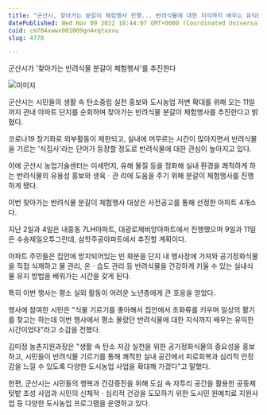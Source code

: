 ```yaml
---
title: "군산시, 찾아가는 분갈이 체험행사 진행... 반려식물에 대한 지식까지 배우는 유익한 시간"
datePublished: Wed Nov 09 2022 18:44:07 GMT+0000 (Coordinated Universal Time)
cuid: cm704xwwx001009gn4xqtaxvu
slug: 4778

---
```



군산시가 '찾아가는 반려식물 분갈이 체험행사'를 추진한다

![이미지](https://cdn.hashnode.com/res/hashnode/image/upload/v1739257385910/abae975f-f647-471d-92c6-e36f2627a608.jpeg)

군산시는 시민들의 생활 속 탄소중립 실천 홍보와 도시농업 저변 확대를 위해 오는 11일까지 관내 아파트 단지를 순회하며 찾아가는 반려식물 분갈이 체험행사를 추진한다고 밝혔다.

코로나19 장기화로 외부활동이 제한되고, 실내에 머무르는 시간이 많아지면서 반려식물을 기르는 '식집사'라는 단어가 등장할 정도로 반려식물에 대한 관심이 높아지고 있다.

이에 군산시 농업기술센터는 미세먼지, 유해 물질 등을 정화해 실내 환경을 쾌적하게 하는 반려식물의 유용성 홍보와 생육ㆍ관 리에 도움을 주기 위해 분갈이 체험행사를 진행하게 됐다.

이번 찾아가는 반려식물 분갈이 체험행사 대상은 사전공고를 통해 선정한 아파트 4개소다.

지난 2일과 4일은 내흥동 7LH아파트, 대광로제비앙아파트에서 진행했으며 9일과 11일은 수송제일오투그란데, 삼학주공아파트에서 추진할 계획이다.

아파트 주민들은 집안에 방치되어있는 빈 화분을 단지 내 행사장에 가져와 공기정화식물을 직접 식재하고 물 관리, 온ㆍ습도 관리 등 반려식물을 건강하게 키울 수 있는 실내식물 유지 방법을 배워가는 시간을 갖게 된다.

특히 이번 행사는 평소 실외 활동이 어려운 노년층에게 큰 호응을 얻었다.

행사에 참여한 시민은 "식물 기르기를 좋아해서 집안에서 초화류를 키우며 일상의 활기를 찾고는 하는데 이번 행사에서 평소 몰랐던 반려식물에 대한 지식까지 배우는 유익한 시간이었다"라고 소감을 전했다.

김미정 농촌지원과장은 "생활 속 탄소 저감 실천을 위한 공기정화식물의 중요성을 홍보하고, 시민들이 반려식물 기르기를 통해 쾌적한 실내 공간에서 피로회복과 심리적 안정감을 느낄 수 있도록 다양한 도시농업 사업을 확대해 가겠다"고 말했다.

한편, 군산시는 시민들의 행복과 건강증진을 위해 도심 속 자투리 공간을 활용한 공동체 텃밭 조성 사업과 시민의 신체적ㆍ심리적 건강을 도모하기 위한 도시민 원예치료 지원사업 등 다양한 도시농업 프로그램을 운영하고 있다.